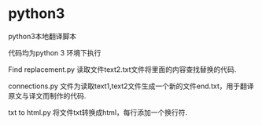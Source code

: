 # python3
python3本地翻译脚本

代码均为python 3 环境下执行 

Find replacement.py 读取文件text2.txt文件将里面的内容查找替换的代码.

connections.py 文件为读取text1,text2文件生成一个新的文件end.txt，用于翻译原文与译文而制作的代码.

txt to html.py 将文件txt转换成html，每行添加一个换行符.

